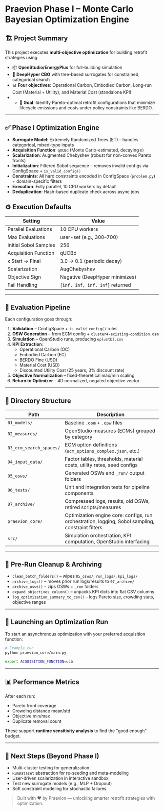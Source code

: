 # Praevion Phase I – Monte Carlo Bayesian Optimization Engine

## 🏗 Project Summary

This project executes **multi-objective optimization** for building retrofit strategies using:
- 📦 **OpenStudio/EnergyPlus** for full-building simulation
- 🧠 **DeepHyper CBO** with tree-based surrogates for constrained, categorical search
- 📊 **Four objectives**: Operational Carbon, Embodied Carbon, Long-run Cost (Material + Utility), and Material Cost (standalone KPI)
- - 🎯 **Goal**: Identify Pareto-optimal retrofit configurations that minimize lifecycle emissions and costs under policy constraints like BERDO.

---

## ✅ Phase I Optimization Engine

- **Surrogate Model**: Extremely Randomized Trees (ET) – handles categorical, mixed-type inputs
- **Acquisition Function**: `qUCBd` (Monte Carlo-estimated, decaying κ)
- **Scalarization**: Augmented Chebyshev (robust for non-convex Pareto fronts)
- **Initialization**: Filtered Sobol sequence – removes invalid configs via ConfigSpace + `is_valid_config()`
- **Constraints**: All hard constraints encoded in ConfigSpace (`problem.py`) + domain-specific filters
- **Execution**: Fully parallel, 10 CPU workers by default
- **Deduplication**: Hash-based duplicate check across async jobs

## ⚙️ Execution Defaults


| Setting                     | Value                           |
|-----------------------------|---------------------------------|
| Parallel Evaluations        | 10 CPU workers                  |
| Max Evaluations             | user-set (e.g., 300–700)        |
| Initial Sobol Samples       | 256                             |
| Acquisition Function        | qUCBd                           |
| κ Start → Final             | 3.0 → 0.1 (periodic decay)      |
| Scalarization               | AugChebyshev                    |
| Objective Sign              | Negative (DeepHyper minimizes)  |
| Fail Handling               | `[inf, inf, inf, inf]` returned |

---


## 🧠 Evaluation Pipeline

Each configuration goes through:

1. **Validation** – ConfigSpace + `is_valid_config()` rules
2. **OSW Generation** – from ECM config + `cluster4-existing-condition.osm`
3. **Simulation** – OpenStudio runs, producing `eplustbl.csv`
4. **KPI Extraction**:
   - Operational Carbon (OC)
   - Embodied Carbon (EC)
   - BERDO Fine (USD)
   - Material Cost (USD)
   - Discounted Utility Cost (25 years, 3% discount rate)
5. **Objective Normalization** – fixed-theoretical max/min scaling
6. **Return to Optimizer** – 4D normalized, negated objective vector

---

## 📁 Directory Structure

| Path                           | Description |
|--------------------------------|-------------|
| `01_models/`                   | Baseline `.osm` + `.epw` files |
| `02_measures/`                 | OpenStudio measures (ECMs) grouped by category |
| `03_ecm_search_spaces/`        | ECM option definitions (`ecm_options_complex.json`, etc.) |
| `04_input_data/`               | Factor tables, thresholds, material costs, utility rates, seed configs |
| `05_osws/`                     | Generated OSWs and `_run/` output folders |
| `06_tests/`                    | Unit and integration tests for pipeline components |
| `07_archive/`                  | Compressed logs, results, old OSWs, retired scripts/measures |
| `praevion_core/`               | Optimization engine core: configs, run orchestration, logging, Sobol sampling, constraint filters |
| `src/`                         | Simulation orchestration, KPI computation, OpenStudio interfacing |


---

## 🧹 Pre-Run Cleanup & Archiving

- `clean_batch_folders()` – wipes `05_osws/`, `run_logs/`, `kpi_logs/`
- `archive_logs()` – moves prior run logs/results to `07_archive/`
- `archive_osws()` – zips OSWs + `_run` folders
- `expand_objectives_column()` – unpacks KPI dicts into flat CSV columns
- `log_optimization_summary_to_csv()` – logs Pareto size, crowding stats, objective ranges

---

## 🔁 Launching an Optimization Run

To start an asynchronous optimization with your preferred acquisition function:

```bash
# Example run
python praevion_core/main.py
```

```bash
export ACQUISITION_FUNCTION=ucb
```

---

## 📊 Performance Metrics

After each run:
- Pareto front coverage
- Crowding distance mean/std
- Objective min/max
- Duplicate removal count

These support **runtime sensitivity analysis** to find the "good enough" budget.

---

## 🌱 Next Steps (Beyond Phase I)

- Multi-cluster testing for generalization
- `RunDataset` abstraction for re-seeding and meta-modeling
- User-driven scalarization in interactive sandbox
- Test new surrogate models (e.g., MLP + Dropout)
- Soft constraint modeling for stochastic failures

> Built with ❤️ by Praevion — unlocking smarter retrofit strategies with optimization.
